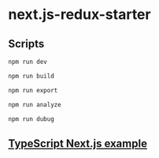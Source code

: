 # next.js-redux-starter

## Scripts

```sh
npm run dev

npm run build

npm run export

npm run analyze

npm run dubug

```

## [TypeScript Next.js example](https://github.com/vercel/next.js/tree/canary/examples/with-typescript)
